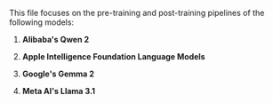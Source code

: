 This file focuses on the pre-training and post-training pipelines of the following models:

1. **Alibaba's Qwen 2**

2. **Apple Intelligence Foundation Language Models**

3. **Google's Gemma 2**

4. **Meta AI's Llama 3.1**